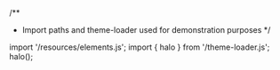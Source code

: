 <!--
type: template
name: radio-button
-->
/**
 * Import paths and theme-loader used for demonstration purposes
 */

import '/resources/elements.js';
import { halo } from '/theme-loader.js';
halo();
